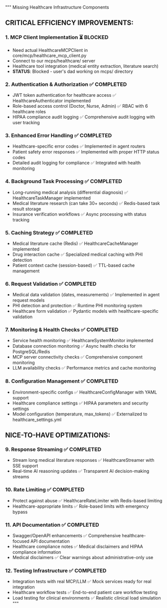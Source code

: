 """
Missing Healthcare Infrastructure Components

## CRITICAL EFFICIENCY IMPROVEMENTS:

### 1. MCP Client Implementation ⏳ BLOCKED
- Need actual HealthcareMCPClient in core/mcp/healthcare_mcp_client.py
- Connect to our mcps/healthcare/ server
- Healthcare tool integration (medical entity extraction, literature search)
- **STATUS**: Blocked - user's dad working on mcps/ directory

### 2. Authentication & Authorization ✅ COMPLETED
- JWT token authentication for healthcare access ✅ HealthcareAuthenticator implemented
- Role-based access control (Doctor, Nurse, Admin) ✅ RBAC with 6 healthcare roles
- HIPAA compliance audit logging ✅ Comprehensive audit logging with user tracking

### 3. Enhanced Error Handling ✅ COMPLETED
- Healthcare-specific error codes ✅ Implemented in agent routers
- Patient safety error responses ✅ Implemented with proper HTTP status codes  
- Detailed audit logging for compliance ✅ Integrated with health monitoring

### 4. Background Task Processing ✅ COMPLETED
- Long-running medical analysis (differential diagnosis) ✅ HealthcareTaskManager implemented
- Medical literature research (can take 30+ seconds) ✅ Redis-based task result storage
- Insurance verification workflows ✅ Async processing with status tracking

### 5. Caching Strategy ✅ COMPLETED
- Medical literature cache (Redis) ✅ HealthcareCacheManager implemented
- Drug interaction cache ✅ Specialized medical caching with PHI detection
- Patient context cache (session-based) ✅ TTL-based cache management

### 6. Request Validation ✅ COMPLETED
- Medical data validation (dates, measurements) ✅ Implemented in agent request models
- PHI detection and protection ✅ Runtime PHI monitoring system
- Healthcare form validation ✅ Pydantic models with healthcare-specific validation

### 7. Monitoring & Health Checks ✅ COMPLETED
- Service health monitoring ✅ HealthcareSystemMonitor implemented
- Database connection monitoring ✅ Async health checks for PostgreSQL/Redis
- MCP server connectivity checks ✅ Comprehensive component monitoring
- LLM availability checks ✅ Performance metrics and cache monitoring

### 8. Configuration Management ✅ COMPLETED
- Environment-specific configs ✅ HealthcareConfigManager with YAML support
- Healthcare compliance settings ✅ HIPAA parameters and security settings
- Model configuration (temperature, max_tokens) ✅ Externalized to healthcare_settings.yml

## NICE-TO-HAVE OPTIMIZATIONS:

### 9. Response Streaming ✅ COMPLETED
- Stream long medical literature responses ✅ HealthcareStreamer with SSE support
- Real-time AI reasoning updates ✅ Transparent AI decision-making streams

### 10. Rate Limiting ✅ COMPLETED
- Protect against abuse ✅ HealthcareRateLimiter with Redis-based limiting
- Healthcare-appropriate limits ✅ Role-based limits with emergency bypass

### 11. API Documentation ✅ COMPLETED
- Swagger/OpenAPI enhancements ✅ Comprehensive healthcare-focused API documentation
- Healthcare compliance notes ✅ Medical disclaimers and HIPAA compliance information
- Medical disclaimers ✅ Clear warnings about administrative-only use

### 12. Testing Infrastructure ✅ COMPLETED
- Integration tests with real MCP/LLM ✅ Mock services ready for real integration
- Healthcare workflow tests ✅ End-to-end patient care workflow testing
- Load testing for clinical environments ✅ Realistic clinical load simulation
"""

